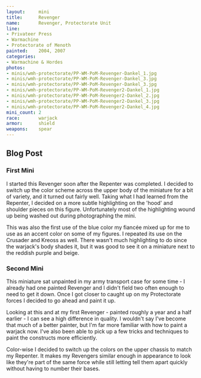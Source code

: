 ```yaml
---
layout:     mini
title:      Revenger
name:       Revenger, Protectorate Unit
line:       
- Privateer Press
- Warmachine
- Protectorate of Menoth
painted:    2004, 2007
categories:
- Warmachine & Hordes
photos:
- minis/wmh-protectorate/PP-WM-PoM-Revenger-Dankel_1.jpg
- minis/wmh-protectorate/PP-WM-PoM-Revenger-Dankel_3.jpg
- minis/wmh-protectorate/PP-WM-PoM-Revenger-Dankel_3.jpg
- minis/wmh-protectorate/PP-WM-PoM-Revenger2-Dankel_1.jpg
- minis/wmh-protectorate/PP-WM-PoM-Revenger2-Dankel_2.jpg
- minis/wmh-protectorate/PP-WM-PoM-Revenger2-Dankel_3.jpg
- minis/wmh-protectorate/PP-WM-PoM-Revenger2-Dankel_4.jpg
mini_count: 2
race:       warjack
armor:      shield
weapons:    spear
---
```


## Blog Post

### First Mini
I started this Revenger soon after the Repenter was completed. I decided to switch up the color scheme across the upper body of the miniature for a bit of variety, and it turned out fairly well. Taking what I had learned from the Repenter, I decided on a more subtle highlighting on the 'hood' and shoulder pieces on this figure. Unfortunately most of the highlighting wound up being washed out during photographing the mini.

This was also the first use of the blue color my fiancée mixed up for me to use as an accent color on some of my figures. I repeated its use on the Crusader and Kreoss as well. There wasn't much highlighting to do since the warjack's body shades it, but it was good to see it on a miniature next to the reddish purple and beige.

### Second Mini
This miniature sat unpainted in my army transport case for some time - I already had one painted Revenger and I didn't field two often enough to need to get it down. Once I got closer to caught up on my Protectorate forces I decided to go ahead and paint it up. 
 
Looking at this and at my first Revenger - painted roughly a year and a half earlier - I can see a high difference in quality. I wouldn't say I've become that much of a better painter, but I'm far more familiar with how to paint a warjack now. I've also been able to pick up a few tricks and techniques to paint the constructs more efficiently.

Color-wise I decided to switch up the colors on the upper chassis to match my Repenter. It makes my Revengers similar enough in appearance to look like they're part of the same force while still letting tell them apart quickly without having to number their bases.
